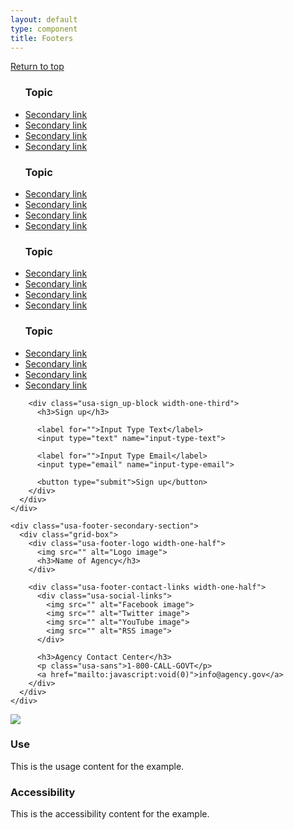 ```yaml
---
layout: default
type: component
title: Footers
---
```


<div class="preview">
  <!-- Add HTML markup for example here -->

  <footer class="usa-footer usa-footer-big" role="contentinfo">
    <div class="grid-box usa-footer-return-to-top">
      <a href="#">Return to top</a>
    </div>
    <div class="usa-footer-primary-section">
      <div class="grid-box">
        <nav class="usa-nav-footer">
          <ul class="usa-unstyled-list width-one-sixth">
            <h3 class="usa-footer-topic">Topic</h3>
            <li><a href="javascript:void(0)">Secondary link</a></li>
            <li><a href="javascript:void(0)">Secondary link</a></li>
            <li><a href="javascript:void(0)">Secondary link</a></li>
            <li><a href="javascript:void(0)">Secondary link</a></li>
          </ul>
          <ul class="usa-unstyled-list width-one-sixth">
            <h3 class="usa-footer-topic">Topic</h3>
            <li><a href="javascript:void(0)">Secondary link</a></li>
            <li><a href="javascript:void(0)">Secondary link</a></li>
            <li><a href="javascript:void(0)">Secondary link</a></li>
            <li><a href="javascript:void(0)">Secondary link</a></li>
          </ul>
          <ul class="usa-unstyled-list width-one-sixth">
            <h3 class="usa-footer-topic">Topic</h3>
            <li><a href="javascript:void(0)">Secondary link</a></li>
            <li><a href="javascript:void(0)">Secondary link</a></li>
            <li><a href="javascript:void(0)">Secondary link</a></li>
            <li><a href="javascript:void(0)">Secondary link</a></li>
          </ul>
          <ul class="usa-unstyled-list width-one-sixth">
            <h3 class="usa-footer-topic">Topic</h3>
            <li><a href="javascript:void(0)">Secondary link</a></li>
            <li><a href="javascript:void(0)">Secondary link</a></li>
            <li><a href="javascript:void(0)">Secondary link</a></li>
            <li><a href="javascript:void(0)">Secondary link</a></li>
          </ul>
        </nav>

        <div class="usa-sign_up-block width-one-third">
          <h3>Sign up</h3>

          <label for="">Input Type Text</label>
          <input type="text" name="input-type-text">

          <label for="">Input Type Email</label>
          <input type="email" name="input-type-email">

          <button type="submit">Sign up</button>
        </div>
      </div>
    </div>

    <div class="usa-footer-secondary-section">
      <div class="grid-box">
        <div class="usa-footer-logo width-one-half">
          <img src="" alt="Logo image">
          <h3>Name of Agency</h3>
        </div>

        <div class="usa-footer-contact-links width-one-half">
          <div class="usa-social-links">
            <img src="" alt="Facebook image">
            <img src="" alt="Twitter image">
            <img src="" alt="YouTube image">
            <img src="" alt="RSS image">
          </div>
          
          <h3>Agency Contact Center</h3>
          <p class="usa-sans">1-800-CALL-GOVT</p>
          <a href="mailto:javascript:void(0)">info@agency.gov</a>
        </div>
      </div>
    </div>
  </footer>

  <img src="{{ site.baseurl }}/assets/img/static/Footer_FullUI_v1-930width.png">
</div>

<div class="grid-box">
  <div class="grid-item width-one-half annotation">
    <h3>Use</h3>
    <p>This is the usage content for the example.</p>
  </div>
  <div class="grid-item width-one-half annotation">
    <h3>Accessibility</h3>
    <p>This is the accessibility content for the example.</p>
  </div>  
</div>